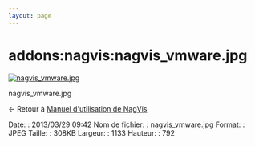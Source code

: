```yaml
---
layout: page
---
```


addons:nagvis:nagvis\_vmware.jpg
================================

[![nagvis\_vmware.jpg](../..//assets/media/addons/nagvis/nagvis_vmware.jpg@cache=&w=900&h=629 "nagvis_vmware.jpg")](../..//assets/media/addons/nagvis/nagvis_vmware.jpg@cache= "Afficher le fichier original")

nagvis\_vmware.jpg

← Retour à [Manuel d'utilisation de
NagVis](../../../nagios/addons/nagvis/nagvis-manuel-utilisation.html "nagios:addons:nagvis:nagvis-manuel-utilisation")

Date:
:   2013/03/29 09:42
Nom de fichier:
:   nagvis\_vmware.jpg
Format:
:   JPEG
Taille:
:   308KB
Largeur:
:   1133
Hauteur:
:   792

